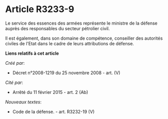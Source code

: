 # Article R3233-9

Le service des essences des armées représente le ministre de la défense auprès des responsables du secteur pétrolier civil.

Il est également, dans son domaine de compétence, conseiller des autorités civiles de l'Etat dans le cadre de leurs
attributions de défense.

**Liens relatifs à cet article**

_Créé par_:

  - Décret n°2008-1219 du 25 novembre 2008 - art. (V)

_Cité par_:

  - Arrêté du 11 février 2015 - art. 2 (Ab)

_Nouveaux textes_:

  - Code de la défense. - art. R3232-19 (V)
